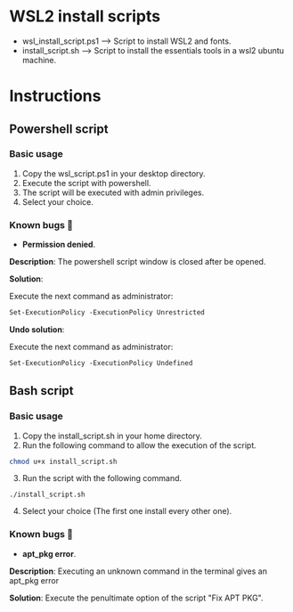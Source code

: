 # WSL2 install scripts
* wsl_install_script.ps1 --> Script to install WSL2 and fonts.
* install_script.sh --> Script to install the essentials tools in a wsl2 ubuntu machine.

# Instructions
## Powershell script
### Basic usage
1. Copy the wsl_script.ps1 in your desktop directory.
2. Execute the script with powershell.
3. The script will be executed with admin privileges.
4. Select your choice.

### Known bugs 🐛

* **Permission denied**.

**Description**: The powershell script window is closed after be opened.

**Solution**:

Execute the next command as administrator:

```ps
Set-ExecutionPolicy -ExecutionPolicy Unrestricted
```

**Undo solution**:

Execute the next command as administrator:

```ps
Set-ExecutionPolicy -ExecutionPolicy Undefined
```

## Bash script
### Basic usage
1. Copy the install_script.sh in your home directory.
2. Run the following command to allow the execution of the script.
```bash
chmod u+x install_script.sh
```
3. Run the script with the following command.
```
./install_script.sh
```
4. Select your choice (The first one install every other one).

### Known bugs 🐛

* **apt_pkg error**.

**Description**: Executing an unknown command in the terminal gives an apt_pkg error

**Solution**: Execute the penultimate option of the script "Fix APT PKG".
